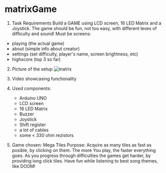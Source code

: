 # matrixGame
1. Task Requirements
Build a GAME using LCD screen, 16 LED Matrix and a Joystick. The game should be fun, not too easy, with different leves of difficulty and sound! 
Must be screens: 
  - playing (the actual game)
  - about (simple info about creator)
  - settings (set difficulty, player's name, screen brightness, etc)
  - highscore (top 3 so far)
2. Picture of the setup 
![matrix](https://user-images.githubusercontent.com/61291904/147041469-e8938dee-e35e-4bb3-b811-ba85073e1e86.png)
3. Video showcasing functionality
4. Used components:
    - Arduino UNO
    - LCD screen
    - 16 LED Matrix
    - Buzzer
    - Joystick
    - Shift register
    - a lot of cables 
    - some < 330 ohm rezistors
    
5. Game chosen: Mega Tiles
  Purpose: Acquire as many tiles as fast as posible, by clicking on them. The more You play, the faster everything goes. As you progress through difficulties the games get harder, by providing long click tiles. Have fun while listening to best song themes, like DOOM!
